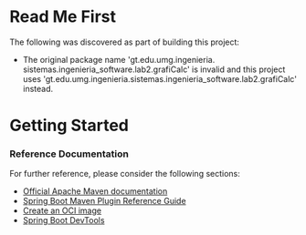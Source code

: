 # Read Me First
The following was discovered as part of building this project:

* The original package name 'gt.edu.umg.ingenieria. sistemas.ingenieria_software.lab2.grafiCalc' is invalid and this project uses 'gt.edu.umg.ingenieria.sistemas.ingenieria_software.lab2.grafiCalc' instead.

# Getting Started

### Reference Documentation
For further reference, please consider the following sections:

* [Official Apache Maven documentation](https://maven.apache.org/guides/index.html)
* [Spring Boot Maven Plugin Reference Guide](https://docs.spring.io/spring-boot/docs/2.4.5/maven-plugin/reference/html/)
* [Create an OCI image](https://docs.spring.io/spring-boot/docs/2.4.5/maven-plugin/reference/html/#build-image)
* [Spring Boot DevTools](https://docs.spring.io/spring-boot/docs/2.4.5/reference/htmlsingle/#using-boot-devtools)

